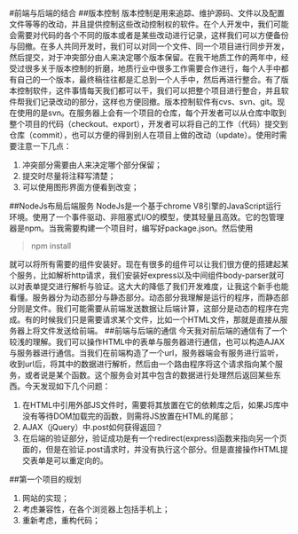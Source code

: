 #前端与后端的结合
##版本控制
版本控制是用来追踪、维护源码、文件以及配置文件等等的改动，并且提供控制这些改动控制权的软件。在个人开发中，我们可能会需要对代码的各个不同的版本或者是某些改动进行记录，这样我们可以方便备份与回撤。在多人共同开发时，我们可以对同一个文件、同一个项目进行同步开发，然后提交，对于冲突部分由人来决定哪个版本保留。在我干地质工作的两年中，经受过很多关于版本控制的折磨，地质行业中很多工作需要合作进行，每个人手中都有自己的一个版本，最终稿往往都是汇总到一个人手中，然后再进行整合。有了版本控制软件，这件事情每天我们都可以干，我们可以把整个项目进行整合，并且软件帮我们记录改动的部分，这样也方便回撤。版本控制软件有cvs、svn、git。现在使用的是svn。在服务器上会有一个项目的仓库，每个开发者可以从仓库中取到整个项目的代码（checkout、export），开发者可以将自己的工作（代码）提交到仓库（commit），也可以方便的得到别人在项目上做的改动（update）。使用时需要注意一下几点：

1. 冲突部分需要由人来决定哪个部分保留；
2. 提交时尽量将注释写清楚；
3. 可以使用图形界面方便看到改变；

##NodeJs布局后端服务
NodeJs是一个基于chrome V8引擎的JavaScript运行环境。使用了一个事件驱动、非阻塞式I/O的模型，使其轻量且高效。它的包管理器是npm。当我需要构建一个项目时，编写好package.json。然后使用
>npm install

就可以将所有需要的组件安装好。现在有很多的组件可以让我们很方便的搭建起某个服务，比如解析http请求，我们安装好express以及中间组件body-parser就可以对表单提交进行解析与验证。这大大的降低了我们开发难度，让我这个新手也能看懂。服务器分为动态部分与静态部分。动态部分我理解是运行的程序，而静态部分则是文件。我们可能需要从前端发送数据让后端计算，这部分是动态的程序在完成。有的时候我们只是需要请求某个文件，比如一个HTML文件，那就是直接从服务器上将文件发送给前端。
##前端与后端的通信
今天我对前后端的通信有了一个较浅的理解。我们可以操作HTML中的表单与服务器进行通信，也可以构造AJAX与服务器进行通信。当我们在前端构造了一个url，服务器端会有服务进行监听，收到url后，将其中的数据进行解析，然后由一个路由程序将这个请求指向某个服务，或者说是某个函数。这个服务会对其中包含的数据进行处理然后返回某些东西。今天发现如下几个问题：

1. 在HTML中引用外部JS文件时，需要将其放置在它的依赖库之后，如果JS库中没有等待DOM加载完的函数，则需将JS放置在HTML的尾部；
2. AJAX（jQuery）中.post如何获得返回？
3. 在后端的验证部分，验证成功是有一个redirect(express)函数来指向另一个页面的，但是在验证.post请求时，并没有执行这个部分。但是直接操作HTML提交表单是可以重定向的。

##第一个项目的规划
1. 网站的实现；
2. 考虑兼容性，在各个浏览器上包括手机上；
3. 重新考虑，重构代码；